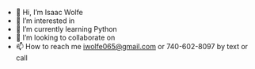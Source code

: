- 👋 Hi, I’m Isaac Wolfe
- 👀 I’m interested in 
- 🌱 I’m currently learning Python
- 💞️ I’m looking to collaborate on 
- 📫 How to reach me iwolfe065@gmail.com or 740-602-8097 by text or call
